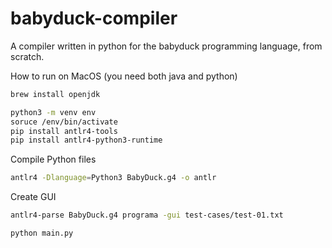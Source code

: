 # babyduck-compiler
A compiler written in python for the babyduck programming language, from scratch.

How to run on MacOS (you need both java and python)
```bash
brew install openjdk

python3 -m venv env
soruce /env/bin/activate
pip install antlr4-tools
pip install antlr4-python3-runtime
```

Compile Python files
```bash
antlr4 -Dlanguage=Python3 BabyDuck.g4 -o antlr
```

Create GUI
```bash
antlr4-parse BabyDuck.g4 programa -gui test-cases/test-01.txt
```

```python
python main.py
```